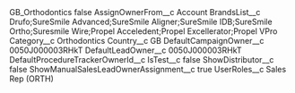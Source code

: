 <?xml version="1.0" encoding="UTF-8"?>
<CustomMetadata xmlns="http://soap.sforce.com/2006/04/metadata" xmlns:xsi="http://www.w3.org/2001/XMLSchema-instance" xmlns:xsd="http://www.w3.org/2001/XMLSchema">
    <label>GB_Orthodontics</label>
    <protected>false</protected>
    <values>
        <field>AssignOwnerFrom__c</field>
        <value xsi:type="xsd:string">Account</value>
    </values>
    <values>
        <field>BrandsList__c</field>
        <value xsi:type="xsd:string">Drufo;SureSmile Advanced;SureSmile Aligner;SureSmile IDB;SureSmile Ortho;Suresmile Wire;Propel Acceledent;Propel Excellerator;Propel VPro</value>
    </values>
    <values>
        <field>Category__c</field>
        <value xsi:type="xsd:string">Orthodontics</value>
    </values>
    <values>
        <field>Country__c</field>
        <value xsi:type="xsd:string">GB</value>
    </values>
    <values>
        <field>DefaultCampaignOwner__c</field>
        <value xsi:type="xsd:string">0050J000003RHkT</value>
    </values>
    <values>
        <field>DefaultLeadOwner__c</field>
        <value xsi:type="xsd:string">0050J000003RHkT</value>
    </values>
    <values>
        <field>DefaultProcedureTrackerOwnerId__c</field>
        <value xsi:nil="true"/>
    </values>
    <values>
        <field>IsTest__c</field>
        <value xsi:type="xsd:boolean">false</value>
    </values>
    <values>
        <field>ShowDistributor__c</field>
        <value xsi:type="xsd:boolean">false</value>
    </values>
    <values>
        <field>ShowManualSalesLeadOwnerAssignment__c</field>
        <value xsi:type="xsd:boolean">true</value>
    </values>
    <values>
        <field>UserRoles__c</field>
        <value xsi:type="xsd:string">Sales Rep (ORTH)</value>
    </values>
</CustomMetadata>
